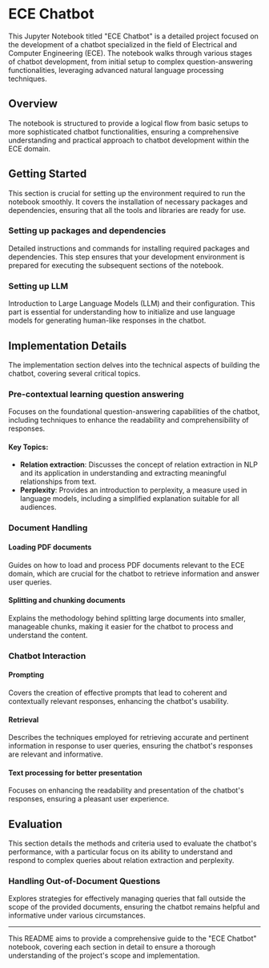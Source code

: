 
# ECE Chatbot

This Jupyter Notebook titled "ECE Chatbot" is a detailed project focused on the development of a chatbot specialized in the field of Electrical and Computer Engineering (ECE). The notebook walks through various stages of chatbot development, from initial setup to complex question-answering functionalities, leveraging advanced natural language processing techniques.

## Overview

The notebook is structured to provide a logical flow from basic setups to more sophisticated chatbot functionalities, ensuring a comprehensive understanding and practical approach to chatbot development within the ECE domain.

## Getting Started

This section is crucial for setting up the environment required to run the notebook smoothly. It covers the installation of necessary packages and dependencies, ensuring that all the tools and libraries are ready for use.

### Setting up packages and dependencies

Detailed instructions and commands for installing required packages and dependencies. This step ensures that your development environment is prepared for executing the subsequent sections of the notebook.

### Setting up LLM

Introduction to Large Language Models (LLM) and their configuration. This part is essential for understanding how to initialize and use language models for generating human-like responses in the chatbot.

## Implementation Details

The implementation section delves into the technical aspects of building the chatbot, covering several critical topics.

### Pre-contextual learning question answering

Focuses on the foundational question-answering capabilities of the chatbot, including techniques to enhance the readability and comprehensibility of responses.

#### Key Topics:

- **Relation extraction**: Discusses the concept of relation extraction in NLP and its application in understanding and extracting meaningful relationships from text.
- **Perplexity**: Provides an introduction to perplexity, a measure used in language models, including a simplified explanation suitable for all audiences.

### Document Handling

#### Loading PDF documents

Guides on how to load and process PDF documents relevant to the ECE domain, which are crucial for the chatbot to retrieve information and answer user queries.

#### Splitting and chunking documents

Explains the methodology behind splitting large documents into smaller, manageable chunks, making it easier for the chatbot to process and understand the content.

### Chatbot Interaction

#### Prompting

Covers the creation of effective prompts that lead to coherent and contextually relevant responses, enhancing the chatbot's usability.

#### Retrieval

Describes the techniques employed for retrieving accurate and pertinent information in response to user queries, ensuring the chatbot's responses are relevant and informative.

#### Text processing for better presentation

Focuses on enhancing the readability and presentation of the chatbot's responses, ensuring a pleasant user experience.

## Evaluation

This section details the methods and criteria used to evaluate the chatbot's performance, with a particular focus on its ability to understand and respond to complex queries about relation extraction and perplexity.

### Handling Out-of-Document Questions

Explores strategies for effectively managing queries that fall outside the scope of the provided documents, ensuring the chatbot remains helpful and informative under various circumstances.

---

This README aims to provide a comprehensive guide to the "ECE Chatbot" notebook, covering each section in detail to ensure a thorough understanding of the project's scope and implementation.
